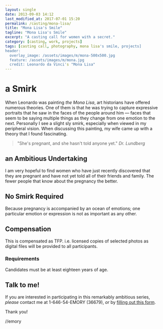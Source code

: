 ```yaml
---
layout: single
date: 2013-09-03 14:12
last_modified_at: 2017-07-01 15:20
permalink: /casting/mona-lisa/
title: "Mona Lisa's Smile"
tagline: "Mona Lisa's Smile"
excerpt: "A casting call for women with a secret."
category: [casting, work, projects]
tags: [casting call, photography, mona lisa's smile, projects]
header:
  overlay_image: /assets/images/m/mona-500x500.jpg
  feature: /assets/images/m/mona.jpg
  credit: Leonardo da Vinci's "Mona Lisa"
---
```

# a Smirk

When Leonardo was painting *the Mona Lisa*, art historians have offered numerous theories. One of them is that he was trying to capture expressive portraits that he saw in the faces of the people around him — faces that seem to be saying multiple things as they change from one emotion to the next. Personally I see a slight sly smirk, especially when viewed in my peripheral vision. When discussing this painting, my wife came up with a theory that I found fascinating.

> "She's pregnant, and she hasn't told anyone yet." <cite>Dr. Lundberg</cite>


## an Ambitious Undertaking

I am very hopeful to find women who have just recently discovered that they are pregnant and have not yet told all of their friends and family. The fewer people that know about the pregnancy the better.

## No Smirk Required

Because pregnancy is accompanied by an ocean of emotions; one particular emotion or expression is not as important as any other.

## Compensation 

This is compensated as TFP. i.e. licensed copies of selected photos as digital files will be provided to all participants. 

### Requirements

Candidates must be at least eighteen years of age.

## Talk to me!

If you are interested in participating in this remarkably ambitious series, *please* contact me at 1-646-54-EMORY (36679), *or* by [filling out this form](https://incumbent.org/contact).

Thank you!

//emory



